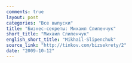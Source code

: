 ```yaml
---
comments: true
layout: post
categories: "Все выпуски"
title: "Бизнес-секреты: Михаил Слипенчук"
short_title: "Михаил Слипенчук"
english_short_title: "Mikhail-Slipenchuk"
source_link: "http://tinkov.com/bizsekrety/2"
date: "2009-10-12"
---
```

